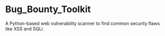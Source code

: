 # Bug_Bounty_Toolkit
A Python-based web vulnerability scanner to find common security flaws like XSS and SQLi.
